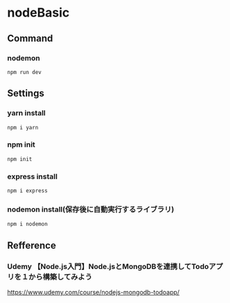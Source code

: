 # nodeBasic

## Command
### nodemon
`npm run dev`

## Settings
### yarn install
`npm i yarn`
### npm init
`npm init`
### express install
`npm i express`
### nodemon install(保存後に自動実行するライブラリ)
`npm i nodemon`

## Refference
### Udemy 【Node.js入門】Node.jsとMongoDBを連携してTodoアプリを１から構築してみよう
https://www.udemy.com/course/nodejs-mongodb-todoapp/
